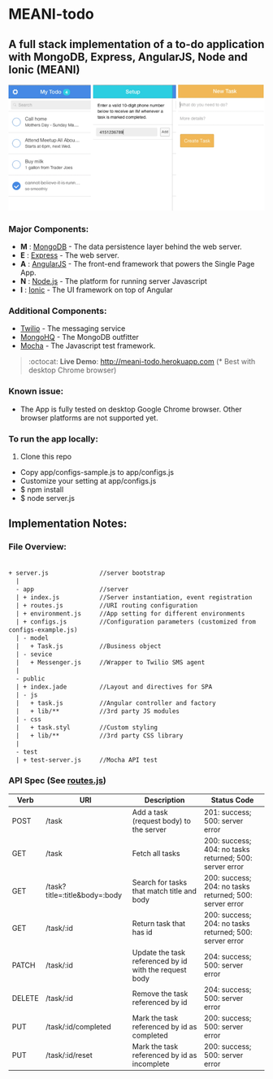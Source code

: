 MEANI-todo
==========

## A full stack implementation of a to-do application with MongoDB, Express, AngularJS, Node and Ionic (MEANI)

![Screen Shots](./docs/meani-merged.png "Screen shots")

### Major Components:
- **M** : [MongoDB](http://mongodb.com) - The data persistence layer behind the web server.
- **E** : [Express](http://expressjs.com) - The web server.
- **A** : [AngularJS](http://angularjs.org) - The front-end framework that powers the Single Page App.
- **N** : [Node.js](http://nodejs.org) - The platform for running server Javascript
- **I** : [Ionic](http://ionicframework.com) - The UI framework on top of Angular

### Additional Components:
- [Twilio](http://twilio.com) - The messaging service
- [MongoHQ](http://mongohq.com) - The MongoDB outfitter
- [Mocha](https://github.com/visionmedia/mocha) - The Javascript test framework.


> :octocat: **Live Demo**: http://meani-todo.herokuapp.com
(* Best with desktop Chrome browser)

### Known issue:

  - The App is fully tested on desktop Google Chrome browser.
    Other browser platforms are not supported yet.

### To run the app locally:
  1. Clone this repo
  - Copy app/configs-sample.js to app/configs.js
  - Customize your setting at app/configs.js
  - $ npm install
  - $ node server.js

Implementation Notes:
---------------------

### File Overview:
```

+ server.js              //server bootstrap
  |
  - app                  //server
  | + index.js           //Server instantiation, event registration
  | + routes.js          //URI routing configuration
  | + environment.js     //App setting for different environments
  | + configs.js         //Configuration parameters (customized from configs-example.js)
  | - model
  |   + Task.js          //Business object
  | - sevice
  |   + Messenger.js     //Wrapper to Twilio SMS agent
  |
  - public
  | + index.jade         //Layout and directives for SPA
  | - js
  |   + task.js          //Angular controller and factory
  |   + lib/**           //3rd party JS modules
  | - css
  |   + task.styl        //Custom styling
  |   + lib/**           //3rd party CSS library
  |
  - test
  | + test-server.js     //Mocha API test

```

### API Spec (See [routes.js](./app/routes.js))

Verb |  URI  |   Description  |  Status Code
-----|-------| ---------------| --------
POST | /task | Add a task (request body) to the server | 201: success; 500: server error
GET  | /task | Fetch all tasks | 200: success; 404: no tasks returned; 500: server error
GET  | /task?title=:title&body=:body | Search for tasks that match title and body | 200: success; 204: no tasks returned; 500: server error
GET  | /task/:id | Return task that has id | 200: success; 204: no tasks returned; 500: server error
PATCH | /task/:id | Update the task referenced by id with the request body | 204: success; 500: server error
DELETE | /task/:id | Remove the task referenced by id | 204: success; 500: server error
PUT | /task/:id/completed | Mark the task referenced by id as completed | 200: success; 500: server error
PUT | /task/:id/reset | Mark the task referenced by id as incomplete | 200: success; 500: server error
